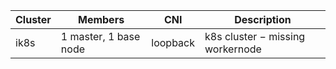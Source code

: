 Cluster | Members | CNI | Description
------- | ------- | --- | -----------
ik8s | 1 master, 1 base node | loopback | k8s cluster − missing workernode